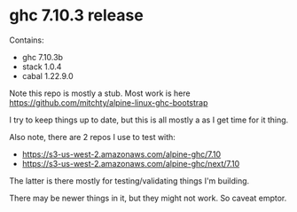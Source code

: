 # ghc 7.10.3 release

Contains:
- ghc 7.10.3b
- stack 1.0.4
- cabal 1.22.9.0

Note this repo is mostly a stub. Most work is here https://github.com/mitchty/alpine-linux-ghc-bootstrap

I try to keep things up to date, but this is all mostly a as I get time for it thing.

Also note, there are 2 repos I use to test with:
- https://s3-us-west-2.amazonaws.com/alpine-ghc/7.10
- https://s3-us-west-2.amazonaws.com/alpine-ghc/next/7.10

The latter is there mostly for testing/validating things I'm building.

There may be newer things in it, but they might not work. So caveat emptor.
